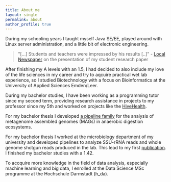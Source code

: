```yaml
---
title: About me
layout: single
permalink: about
author_profile: true 
---
```

During my schooling years I taught myself Java SE/EE, played around with Linux server administration, and a little bit of electronic engineering.
> "[...] Students and teachers were impressed by his results [..]" - [Local Newspaper](https://www.nwzonline.de/friesland/bildung/eigene-wetterstation-im-zimmer_a_6,0,3558282676.html) on the presentation of my student research paper

After finishing my A levels with an 1.5, I had decided to also include my love of the life sciences in my career and
try to aqcuire practical wet lab experience, so I studied Biotechnology with a focus on Bioinformatics at the
University of Applied Sciences Emden/Leer.

During my bachelor studies, I have been working as a programming tutor since my second term, providing research assistance in projects to my professor since my 5th and worked on projects like the [HiveHealth](https://www.hs-emden-leer.de/fachbereiche/technik/labore/fablab/projekte/hive-health/).

For my bachelor thesis I developed [a pipeline family](https://www.knutt.org) for the analysis of metagenome assembled genomes (MAGs) in anaerobic digestion ecosystems.

For my bachelor thesis I worked at the microbiology department of my university and developed pipelines to analyze SSU-rRNA reads and whole genome shotgun reads produced in the lab. This lead to my first [publication](https://pubmed.ncbi.nlm.nih.gov/32620171/). I finished my bachelor studies with a 1.42.

To accquire more knowledge in the field of data analysis, especially machine learning and big data, I enrolled at the Data Science MSc programme at the Hochschule Darmstadt (h_da).
